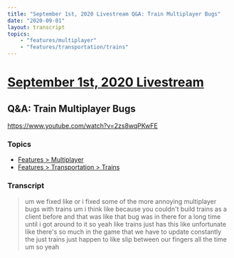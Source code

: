 ```yaml
---
title: "September 1st, 2020 Livestream Q&A: Train Multiplayer Bugs"
date: "2020-09-01"
layout: transcript
topics:
    - "features/multiplayer"
    - "features/transportation/trains"
---
```

# [September 1st, 2020 Livestream](../2020-09-01.md)
## Q&A: Train Multiplayer Bugs
https://www.youtube.com/watch?v=2zs8wqPKwFE

### Topics
* [Features > Multiplayer](../topics/features/multiplayer.md)
* [Features > Transportation > Trains](../topics/features/transportation/trains.md)

### Transcript

> um we fixed like or i fixed some of the more annoying multiplayer bugs with trains um i think like because you couldn't build trains as a client before and that was like that bug was in there for a long time until i got around to it so yeah like trains just has this like unfortunate like there's so much in the game that we have to update constantly the just trains just happen to like slip between our fingers all the time um so yeah
